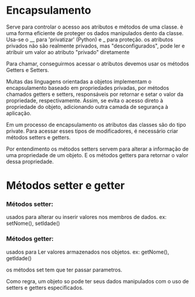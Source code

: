 # Encapsulamento 

Serve para controlar o acesso aos atributos e métodos de uma classe. è uma forma eficiente de proteger os dados manipulados dento da classe. Usa-se o __ para 
'privatizar' (Python) e _ para proteção.
os atributos privados não são realmente privados, mas "desconfigurados", pode ler e atribuir um valor ao atributo "privado" diretamente

Para chamar, conseguirmos acessar o atributos devemos usar os métodos Getters e Setters.

Muitas das linguagens orientadas a objetos implementam o encapsulamento baseado em propriedades privadas, por métodos chamados getters e setters, responsáveis por retornar e setar o valor da propriedade, respectivamente. Assim, se evita o acesso direto à propriedade do objeto, adicionando outra camada de segurança à aplicação.

Em um processo de encapsulamento os atributos das classes são do tipo private. Para acessar esses tipos de modificadores, é necessário criar métodos setters e getters.

Por entendimento os métodos setters servem para alterar a informação de uma propriedade de um objeto. E os métodos getters para retornar o valor dessa propriedade.

# Métodos setter e getter

### Métodos setter: 
usados para alterar ou inserir valores nos membros de dados.
ex: setNome(), setIdade()

### Métodos getter: 
usados para Ler valores armazenados nos objetos.
ex: getNome(), getIdade()

os métodos set tem que ter passar parametros.

Como regra, um objeto so pode ter seus dados manipulados com o uso de setters e getters especificados.